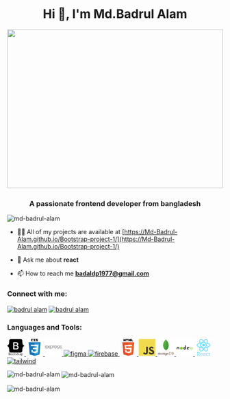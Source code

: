 <!--Markdown-->
<h1 align="center">Hi 👋, I'm Md.Badrul Alam</h1>
<img src="./Black And Blue Modern Marketing Outdoor Banner (1).png" width="100%" height="370"/>


<h3 align="center">A passionate frontend developer from bangladesh</h3>

<p align="left"> <img src="https://komarev.com/ghpvc/?username=md-badrul-alam&label=Profile%20views&color=0e75b6&style=flat" alt="md-badrul-alam" /> </p>

- 👨‍💻 All of my projects are available at [https://Md-Badrul-Alam.github.io/Bootstrap-project-1/](https://Md-Badrul-Alam.github.io/Bootstrap-project-1/)

- 💬 Ask me about **react**

- 📫 How to reach me **badaldp1977@gmail.com**

<h3 align="left">Connect with me:</h3>
<p align="left">
<a href="https://linkedin.com/in/badrul alam" target="blank"><img align="center" src="https://raw.githubusercontent.com/rahuldkjain/github-profile-readme-generator/master/src/images/icons/Social/linked-in-alt.svg" alt="badrul alam" height="30" width="40" /></a>
<a href="https://fb.com/badrul alam" target="blank"><img align="center" src="https://raw.githubusercontent.com/rahuldkjain/github-profile-readme-generator/master/src/images/icons/Social/facebook.svg" alt="badrul alam" height="30" width="40" /></a>
</p>

<h3 align="left">Languages and Tools:</h3>
<p align="left"> <a href="https://getbootstrap.com" target="_blank" rel="noreferrer"> <img src="https://raw.githubusercontent.com/devicons/devicon/master/icons/bootstrap/bootstrap-plain-wordmark.svg" alt="bootstrap" width="40" height="40"/> </a> <a href="https://www.w3schools.com/css/" target="_blank" rel="noreferrer"> <img src="https://raw.githubusercontent.com/devicons/devicon/master/icons/css3/css3-original-wordmark.svg" alt="css3" width="40" height="40"/> </a> <a href="https://expressjs.com" target="_blank" rel="noreferrer"> <img src="https://raw.githubusercontent.com/devicons/devicon/master/icons/express/express-original-wordmark.svg" alt="express" width="40" height="40"/> </a> <a href="https://www.figma.com/" target="_blank" rel="noreferrer"> <img src="https://www.vectorlogo.zone/logos/figma/figma-icon.svg" alt="figma" width="40" height="40"/> </a> <a href="https://firebase.google.com/" target="_blank" rel="noreferrer"> <img src="https://www.vectorlogo.zone/logos/firebase/firebase-icon.svg" alt="firebase" width="40" height="40"/> </a> <a href="https://www.w3.org/html/" target="_blank" rel="noreferrer"> <img src="https://raw.githubusercontent.com/devicons/devicon/master/icons/html5/html5-original-wordmark.svg" alt="html5" width="40" height="40"/> </a> <a href="https://developer.mozilla.org/en-US/docs/Web/JavaScript" target="_blank" rel="noreferrer"> <img src="https://raw.githubusercontent.com/devicons/devicon/master/icons/javascript/javascript-original.svg" alt="javascript" width="40" height="40"/> </a> <a href="https://www.mongodb.com/" target="_blank" rel="noreferrer"> <img src="https://raw.githubusercontent.com/devicons/devicon/master/icons/mongodb/mongodb-original-wordmark.svg" alt="mongodb" width="40" height="40"/> </a> <a href="https://nodejs.org" target="_blank" rel="noreferrer"> <img src="https://raw.githubusercontent.com/devicons/devicon/master/icons/nodejs/nodejs-original-wordmark.svg" alt="nodejs" width="40" height="40"/> </a> <a href="https://reactjs.org/" target="_blank" rel="noreferrer"> <img src="https://raw.githubusercontent.com/devicons/devicon/master/icons/react/react-original-wordmark.svg" alt="react" width="40" height="40"/> </a> <a href="https://tailwindcss.com/" target="_blank" rel="noreferrer"> <img src="https://www.vectorlogo.zone/logos/tailwindcss/tailwindcss-icon.svg" alt="tailwind" width="40" height="40"/> </a> </p>

<p><img align="left" src="https://github-readme-stats.vercel.app/api/top-langs?username=md-badrul-alam&show_icons=true&locale=en&layout=compact" alt="md-badrul-alam" /></p>

<p>&nbsp;<img align="center" src="https://github-readme-stats.vercel.app/api?username=md-badrul-alam&show_icons=true&locale=en" alt="md-badrul-alam" /></p>

<p><img align="center" src="https://github-readme-streak-stats.herokuapp.com/?user=md-badrul-alam&" alt="md-badrul-alam" /></p>


